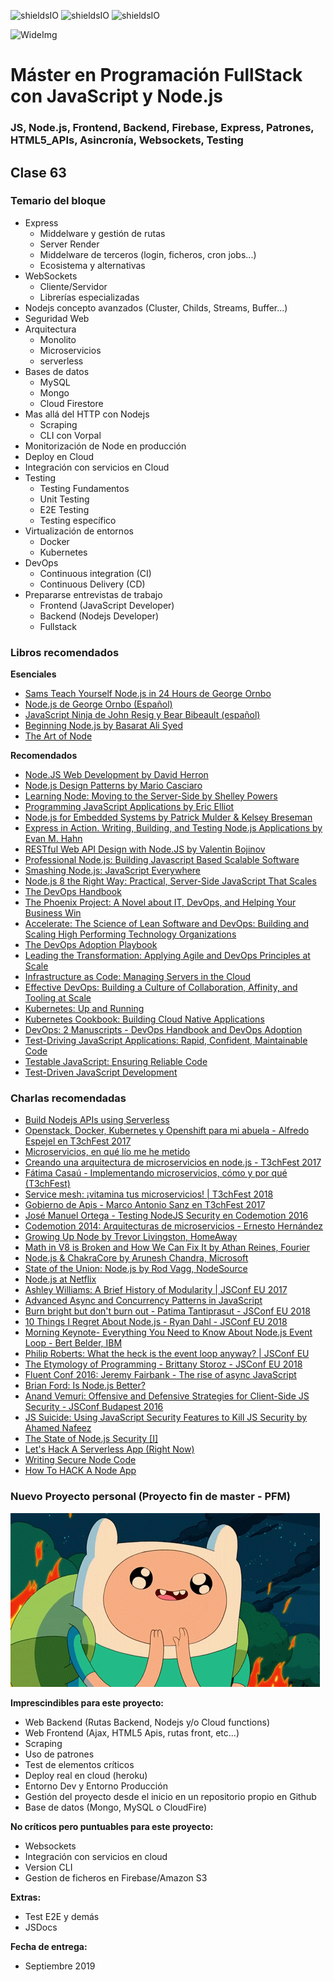 ![shieldsIO](https://img.shields.io/github/issues/Fictizia/Master-en-programacion-fullstack-con-JavaScript-y-Node.js_ed3.svg)
![shieldsIO](https://img.shields.io/github/forks/Fictizia/Master-en-programacion-fullstack-con-JavaScript-y-Node.js_ed3.svg)
![shieldsIO](https://img.shields.io/github/stars/Fictizia/Master-en-programacion-fullstack-con-JavaScript-y-Node.js_ed3.svg)


![WideImg](http://fictizia.com/img/github/Fictizia-plan-estudios-github.jpg)

# Máster en Programación FullStack con JavaScript y Node.js
### JS, Node.js, Frontend, Backend, Firebase, Express, Patrones, HTML5_APIs, Asincronía, Websockets, Testing

## Clase 63

### Temario del bloque

- Express
    - Middelware y gestión de rutas 
    - Server Render
    - Middelware de terceros (login, ficheros, cron jobs...)
    - Ecosistema y alternativas
- WebSockets
    - Cliente/Servidor
    - Librerías especializadas
- Nodejs concepto avanzados (Cluster, Childs, Streams, Buffer...)
- Seguridad Web
- Arquitectura
    - Monolito
    - Microservicios
    - serverless
- Bases de datos
    - MySQL
    - Mongo
    - Cloud Firestore
- Mas allá del HTTP con Nodejs
    - Scraping
    - CLI con Vorpal
- Monitorización de Node en producción 
- Deploy en Cloud
- Integración con servicios en Cloud
- Testing
    - Testing Fundamentos
    - Unit Testing
    - E2E Testing 
    - Testing específico
- Virtualización de entornos
    - Docker
    - Kubernetes
- DevOps
    - Continuous integration (CI)
    - Continuous Delivery (CD)
- Prepararse entrevistas de trabajo 
    - Frontend (JavaScript Developer)
    - Backend (Nodejs Developer)
    - Fullstack

### Libros recomendados

**Esenciales**
- [Sams Teach Yourself Node.js in 24 Hours de George Ornbo](https://www.pearson.com/us/higher-education/program/Ornbo-Sams-Teach-Yourself-Node-js-in-24-Hours/PGM24237.html)
- [Node.js de George Ornbo (Español)](https://www.anayamultimedia.es/libro.php?id=3275163)
- [JavaScript Ninja de John Resig y Bear Bibeault (español)](https://www.amazon.es/JavaScript-Ninja-Anaya-Multimedia-Manning/dp/8441533970)
- [Beginning Node.js by Basarat Ali Syed](https://www.amazon.com/Beginning-Node-js-Basarat-Syed/dp/1484201884/)
- [The Art of Node](https://github.com/maxogden/art-of-node#the-art-of-node)

**Recomendados**
- [Node.JS Web Development by David Herron](https://www.amazon.com/Node-JS-Web-Development-David-Herron/dp/1785881507)
- [Node.js Design Patterns by Mario Casciaro](https://www.amazon.com/Node-js-Design-Patterns-Mario-Casciaro/dp/1783287314/)
- [Learning Node: Moving to the Server-Side by Shelley Powers](https://www.amazon.com/Learning-Node-Server-Side-Shelley-Powers/dp/1491943122)
- [Programming JavaScript Applications by Eric Elliot](http://shop.oreilly.com/product/0636920033141.do?intcmp=il-npa-books-video-product_chimera)
- [Node.js for Embedded Systems by Patrick Mulder & Kelsey Breseman](http://shop.oreilly.com/product/0636920041504.do)
- [Express in Action. Writing, Building, and Testing Node.js Applications by Evan M. Hahn](https://www.manning.com/books/express-in-action)
- [RESTful Web API Design with Node.JS by Valentin Bojinov](https://www.amazon.com/RESTful-Web-API-Design-Node-JS/dp/1786469138)
- [Professional Node.js: Building Javascript Based Scalable Software](https://www.amazon.com/Professional-Node-js-Building-Javascript-Scalable/dp/1118185463)
- [Smashing Node.js: JavaScript Everywhere](https://www.amazon.com/Smashing-Node-js-JavaScript-Guillermo-Rauch/dp/1119962595)
- [Node.js 8 the Right Way: Practical, Server-Side JavaScript That Scales](https://www.amazon.com/Node-js-Right-Way-Server-Side-JavaScript/dp/168050195X)
- [The DevOps Handbook](https://www.amazon.com/DevOps-Handbook-World-Class-Reliability-Organizations/dp/1942788002/)
- [The Phoenix Project: A Novel about IT, DevOps, and Helping Your Business Win](https://www.amazon.com/Phoenix-Project-DevOps-Helping-Business/dp/1942788290/)
- [Accelerate: The Science of Lean Software and DevOps: Building and Scaling High Performing Technology Organizations](https://www.amazon.com/Accelerate-Software-Performing-Technology-Organizations/dp/1942788339/)
- [The DevOps Adoption Playbook](https://www.amazon.com/DevOps-Adoption-Playbook-Multi-Speed-Enterprise/dp/1119308747/)
- [Leading the Transformation: Applying Agile and DevOps Principles at Scale](https://www.amazon.com/Leading-Transformation-Applying-DevOps-Principles/dp/1942788010/)
- [Infrastructure as Code: Managing Servers in the Cloud](https://www.amazon.com/Infrastructure-Code-Managing-Servers-Cloud/dp/1491924357/)
- [Effective DevOps: Building a Culture of Collaboration, Affinity, and Tooling at Scale](https://www.amazon.com/Effective-DevOps-Building-Collaboration-Affinity/dp/1491926309/)
- [Kubernetes: Up and Running](https://www.amazon.com/Kubernetes-Running-Dive-Future-Infrastructure/dp/1491935677)
- [Kubernetes Cookbook: Building Cloud Native Applications](https://www.amazon.com/Kubernetes-Cookbook-Building-Native-Applications/dp/1491979682/)
- [DevOps: 2 Manuscripts - DevOps Handbook and DevOps Adoption](https://www.amazon.com/DevOps-Manuscripts-Handbook-Adoption/dp/1976066158/)
- [Test-Driving JavaScript Applications: Rapid, Confident, Maintainable Code](https://www.amazon.es/dp/B01MQGX4CA/)
- [Testable JavaScript: Ensuring Reliable Code](https://www.amazon.com/Testable-JavaScript-Ensuring-Reliable-Code/dp/1449323391)
- [Test-Driven JavaScript Development](https://www.amazon.es/dp/B004519O02)

### Charlas recomendadas

- [Build Nodejs APIs using Serverless](https://www.youtube.com/watch?v=837zPKooaaU)
- [Openstack, Docker, Kubernetes y Openshift para mi abuela - Alfredo Espejel en T3chFest 2017](https://www.youtube.com/watch?v=UFE-Nz9cxJg)
- [Microservicios, en qué lío me he metido](https://www.youtube.com/watch?v=lhfQGLD8wUg)
- [Creando una arquitectura de microservicios en node.js - T3chFest 2017](https://www.youtube.com/watch?v=a4V11Q6bO70)
- [Fátima Casaú - Implementando microservicios, cómo y por qué (T3chFest)](https://www.youtube.com/watch?v=_HPQEMfey5o)
- [Service mesh: ¡vitamina tus microservicios! | T3chFest 2018](https://www.youtube.com/watch?v=9loOPuA7QZw)
- [Gobierno de Apis - Marco Antonio Sanz en T3chFest 2017](https://www.youtube.com/watch?v=TpRPkc13WyI)
- [José Manuel Ortega - Testing NodeJS Security en Codemotion 2016](https://www.youtube.com/watch?v=8h5n6N-dtGE)
- [Codemotion 2014: Arquitecturas de microservicios - Ernesto Hernández](https://www.youtube.com/watch?v=BnAXyaAPxuE)
- [Growing Up Node by Trevor Livingston, HomeAway](https://www.youtube.com/watch?v=m4Wpx4Ul5fs)
- [Math in V8 is Broken and How We Can Fix It by Athan Reines, Fourier](https://www.youtube.com/watch?v=03WhsgTpp7g)
- [Node.js & ChakraCore by Arunesh Chandra, Microsoft](https://www.youtube.com/watch?v=zGmQR7iBfD4)
- [State of the Union: Node.js by Rod Vagg, NodeSource](https://www.youtube.com/watch?v=vgEzZjuyL2E)
- [Node.js at Netflix](https://www.youtube.com/watch?v=p74282nDMX8)
- [Ashley Williams: A Brief History of Modularity | JSConf EU 2017](https://www.youtube.com/watch?v=vypCsVm5z28)
- [Advanced Async and Concurrency Patterns in JavaScript](https://www.youtube.com/watch?v=Qg1SvpIau6U)
- [Burn bright but don't burn out - Patima Tantiprasut - JSConf EU 2018](https://www.youtube.com/watch?v=Bys_QWm5rDE)
- [10 Things I Regret About Node.js - Ryan Dahl - JSConf EU 2018](https://www.youtube.com/watch?v=M3BM9TB-8yA)
- [Morning Keynote- Everything You Need to Know About Node.js Event Loop - Bert Belder, IBM](https://www.youtube.com/watch?v=PNa9OMajw9w)
- [Philip Roberts: What the heck is the event loop anyway? | JSConf EU](https://www.youtube.com/watch?v=8aGhZQkoFbQ)
- [The Etymology of Programming - Brittany Storoz - JSConf EU 2018](https://www.youtube.com/watch?v=2KTK2qD4-gs)
- [Fluent Conf 2016: Jeremy Fairbank - The rise of async JavaScript](https://www.youtube.com/watch?v=QtgR94Q2pt4)
- [Brian Ford: Is Node.js Better?](https://www.youtube.com/watch?v=C5fa1LZYodQ)
- [Anand Vemuri: Offensive and Defensive Strategies for Client-Side JS Security - JSConf Budapest 2016](https://www.youtube.com/watch?v=qNmOUzxGg0Y)
- [JS Suicide: Using JavaScript Security Features to Kill JS Security by Ahamed Nafeez](https://www.youtube.com/watch?v=y6CnUiW0J8g)
- [The State of Node.js Security [I]](https://www.youtube.com/watch?v=14IJEjTcG9g)
- [Let's Hack A Serverless App (Right Now)](https://www.youtube.com/watch?v=RDwOZ6vQGKo)
- [Writing Secure Node Code](https://www.youtube.com/watch?v=2RdAn5OKhmY)
- [How To HACK A Node App](https://www.youtube.com/watch?v=Wx3WlQLFa3w)

### Nuevo Proyecto personal (Proyecto fin de master - PFM)

![reto](../assets/clase63/a9a11bf8-aa43-4c1e-8727-d7f7ce6f945e.gif)

**Imprescindibles para este proyecto:**
- Web Backend (Rutas Backend, Nodejs y/o Cloud functions)
- Web Frontend (Ajax, HTML5 Apis, rutas front, etc...)
- Scraping
- Uso de patrones
- Test de elementos críticos
- Deploy real en cloud (heroku)
- Entorno Dev y Entorno Producción
- Gestión del proyecto desde el inicio en un repositorio propio en Github
- Base de datos (Mongo, MySQL o CloudFire)

**No críticos pero puntuables para este proyecto:**
- Websockets
- Integración con servicios en cloud
- Version CLI
- Gestion de ficheros en Firebase/Amazon S3

**Extras:**
- Test E2E y demás
- JSDocs

**Fecha de entrega:**
- Septiembre 2019